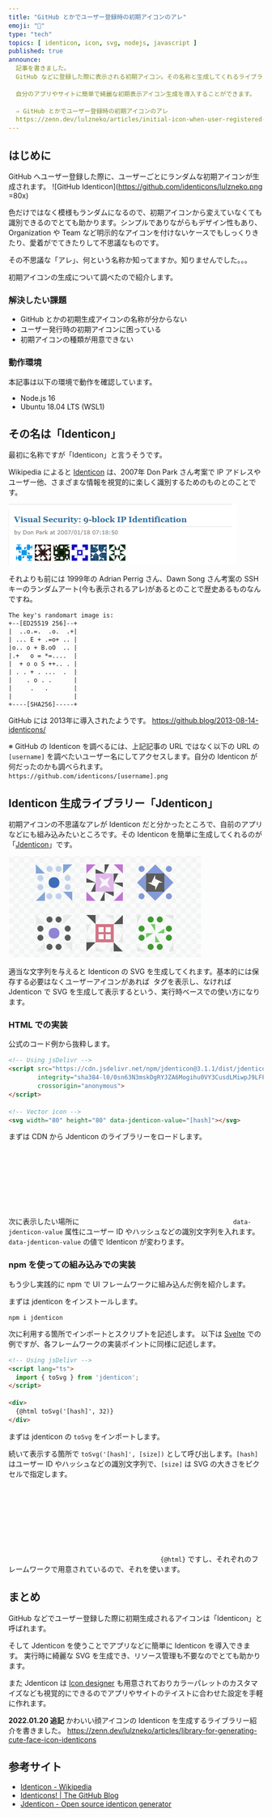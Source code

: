 ```yaml
---
title: "GitHub とかでユーザー登録時の初期アイコンのアレ"
emoji: "🎨"
type: "tech"
topics: [ identicon, icon, svg, nodejs, javascript ]
published: true
announce:
  記事を書きました。
  GitHub などに登録した際に表示される初期アイコン。その名称と生成してくれるライブラリーを紹介。

  自分のアプリやサイトに簡単で綺麗な初期表示アイコン生成を導入することができます。

  ⇒ GitHub とかでユーザー登録時の初期アイコンのアレ
  https://zenn.dev/lulzneko/articles/initial-icon-when-user-registered-github-or-other
---
```


## はじめに
GitHub へユーザー登録した際に、ユーザーごとにランダムな初期アイコンが生成されます。
![GitHub Identicon](https://github.com/identicons/lulzneko.png =80x)

色だけではなく模様もランダムになるので、初期アイコンから変えていなくても識別できるのでとても助かります。シンプルでありながらもデザイン性もあり、Organization や Team など明示的なアイコンを付けないケースでもしっくりきたり、愛着がでてきたりして不思議なものです。

その不思議な「アレ」、何という名称か知ってますか。知りませんでした。。。

初期アイコンの生成について調べたので紹介します。

### 解決したい課題
- GitHub とかの初期生成アイコンの名称が分からない
- ユーザー発行時の初期アイコンに困っている
- 初期アイコンの種類が用意できない

### 動作環境
本記事は以下の環境で動作を確認しています。
- Node.js 16
- Ubuntu 18.04 LTS (WSL1)


## その名は「Identicon」
最初に名称ですが「Identicon」と言うそうです。

Wikipedia によると [Identicon](https://en.wikipedia.org/wiki/Identicon) は、2007年 Don Park さん考案で IP アドレスやユーザー他、さまざまな情報を視覚的に楽しく識別するためのものとのことです。

![Visual Security: 9-block IP Identification](/images/identicon.png)

それよりも前には 1999年の Adrian Perrig さん、Dawn Song さん考案の SSH キーのランダムアート(今も表示されるアレ)があるとのことで歴史あるものなんですね。
```
The key's randomart image is:
+--[ED25519 256]--+
|  ..o.=.  .o.  .+|
| ... E + .=o+ .. |
|o.. o + B.oO  .. |
|.+   o = *=....  |
|  + o o S ++.. . |
| . . + . ...  .  |
|    . o . .      |
|     .   .       |
|                 |
+----[SHA256]-----+
```

GitHub には 2013年に導入されたようです。
https://github.blog/2013-08-14-identicons/

※ GitHub の Identicon を調べるには、上記記事の URL ではなく以下の URL の `[username]` を調べたいユーザー名にしてアクセスします。自分の Identicon が何だったのかも調べられます。
`https://github.com/identicons/[username].png`



## Identicon 生成ライブラリー「Jdenticon」
初期アイコンの不思議なアレが Identicon だと分かったところで、自前のアプリなどにも組み込みたいところです。その Identicon を簡単に生成してくれるのが「[Jdenticon](https://jdenticon.com/)」です。

![Jdenticon](/images/jdenticon.png)

適当な文字列を与えると Identicon の SVG を生成してくれます。基本的には保存する必要はなくユーザーアイコンがあれば <img> タグを表示し、なければ Jdenticon で SVG を生成して表示するという、実行時ベースでの使い方になります。


### HTML での実装
公式のコード例から抜粋します。

```html
<!-- Using jsDelivr -->
<script src="https://cdn.jsdelivr.net/npm/jdenticon@3.1.1/dist/jdenticon.min.js"
        integrity="sha384-l0/0sn63N3mskDgRYJZA6Mogihu0VY3CusdLMiwpJ9LFPklOARUcOiWEIGGmFELx"
        crossorigin="anonymous">
</script>

<!-- Vector icon -->
<svg width="80" height="80" data-jdenticon-value="[hash]"></svg>
```

まずは CDN から Jdenticon のライブラリーをロードします。

次に表示したい場所に <svg> タグを記述し `data-jdenticon-value` 属性にユーザー ID やハッシュなどの識別文字列を入れます。`data-jdenticon-value` の値で Identicon が変わります。


### npm を使っての組み込みでの実装
もう少し実践的に npm で UI フレームワークに組み込んだ例を紹介します。

まずは jdenticon をインストールします。
```shell-session
npm i jdenticon
```

次に利用する箇所でインポートとスクリプトを記述します。
以下は [Svelte](https://svelte.jp/) での例ですが、各フレームワークの実装ポイントに同様に記述します。
```html
<!-- Using jsDelivr -->
<script lang="ts">
  import { toSvg } from 'jdenticon';
</script>

<div>
  {@html toSvg('[hash]', 32)}
</div>
```

まずは jdenticon の `toSvg` をインポートします。

続いて表示する箇所で `toSvg('[hash]', [size])` として呼び出します。`[hash]` はユーザー ID やハッシュなどの識別文字列で、`[size]` は SVG の大きさをピクセルで指定します。

<svg> タグが生成されるので HTML タグとして機能するようにビューへ出力します。Svelte では `{@html}` ですし、それぞれのフレームワークで用意されているので、それを使います。


## まとめ
GitHub などでユーザー登録した際に初期生成されるアイコンは「Identicon」と呼ばれます。

そして Jdenticon を使うことでアプリなどに簡単に Identicon を導入できます。
実行時に綺麗な SVG を生成でき、リソース管理も不要なのでとても助かります。

また Jdenticon は [Icon designer](https://jdenticon.com/icon-designer.html) も用意されておりカラーパレットのカスタマイズなども視覚的にできるのでアプリやサイトのテイストに合わせた設定を手軽に作れます。


**2022.01.20 追記**
かわいい顔アイコンの Identicon を生成するライブラリー紹介を書きました。
https://zenn.dev/lulzneko/articles/library-for-generating-cute-face-icon-identicons

## 参考サイト
- [Identicon - Wikipedia](https://en.wikipedia.org/wiki/Identicon)
- [Identicons! | The GitHub Blog](https://github.blog/2013-08-14-identicons/)
- [Jdenticon - Open source identicon generator](https://jdenticon.com/)
